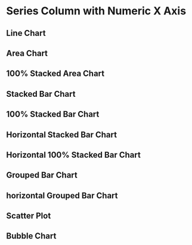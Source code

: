 <script>

let numberSeriesFull = 
[
{x: 1, series: 'a', y: 10},
{x: 1, series: 'b', y: 24},
{x: 1, series: 'c', y: 45},
{x: 3, series: 'a', y: 16},
{x: 3, series: 'b', y: 22},
{x: 3, series: 'c', y: 53},
{x: 2, series: 'a', y: 14},
{x: 2, series: 'b', y: 26},
{x: 2, series: 'c', y: 51},
{x: 4, series: 'a', y: 11},
{x: 4, series: 'b', y: 20},
{x: 4, series: 'c', y: 60},
{x: 5, series: 'a', y: 18},
{x: 5, series: 'b', y: 28},
{x: 5, series: 'c', y: 58},
{x: 6, series: 'a', y: 15},
{x: 6, series: 'b', y: 22},
{x: 6, series: 'c', y: 63}
]


let numberSeriesMissingY = 
[
{x: 1, series: 'a', y: 10},
{x: 1, series: 'b', y: 24},
{x: 1, series: 'c', y: 45},
{x: 2, series: 'a', y: 14},
{x: 2, series: 'c', y: 51},
{x: 3, series: 'a', y: 16},
{x: 3, series: 'b', y: 22},
{x: 3, series: 'c', y: 53},
{x: 4, series: 'a', y: 11},
{x: 4, series: 'b', y: 20},
{x: 4, series: 'c', y: 60},
{x: 5, series: 'a', y: 18},
{x: 5, series: 'b', y: 28},
{x: 5, series: 'c', y: 58},
{x: 6, series: 'a', y: 15},
{x: 6, series: 'b', y: 22},
{x: 6, series: 'c', y: 63}
]


let numberSeriesMissingX =
[
{x: 1, series: 'a', y: 10},
{x: 1, series: 'b', y: 24},
{x: 1, series: 'c', y: 45},
{x: 3, series: 'a', y: 16},
{x: 3, series: 'b', y: 22},
{x: 3, series: 'c', y: 53},
{x: 4, series: 'a', y: 11},
{x: 4, series: 'b', y: 20},
{x: 4, series: 'c', y: 60},
{x: 5, series: 'a', y: 18},
{x: 5, series: 'b', y: 28},
{x: 5, series: 'c', y: 58},
{x: 6, series: 'a', y: 15},
{x: 6, series: 'b', y: 22},
{x: 6, series: 'c', y: 63}
]


let numberSeriesXSync = 
[
{x: 1, series: 'a', y: 10},
{x: 1, series: 'b', y: 24},
{x: 1, series: 'c', y: 45},
{x: 2, series: 'a', y: 14},
{x: 2, series: 'b', y: 26},
{x: 2, series: 'c', y: 51},
{x: 3, series: 'a', y: 16},
{x: 3, series: 'b', y: 22},
{x: 3.3456, series: 'c', y: 53},
{x: 4, series: 'a', y: 11},
{x: 4, series: 'b', y: 20},
{x: 4, series: 'c', y: 60},
{x: 5, series: 'a', y: 18},
{x: 5, series: 'b', y: 28},
{x: 5, series: 'c', y: 58},
{x: 6, series: 'a', y: 15},
{x: 6, series: 'b', y: 22},
{x: 6, series: 'c', y: 63}
]

let numberSeriesNulls =
[
{x: 1, series: 'a', y: 10},
{x: 1, series: 'b', y: 24},
{x: 1, series: 'c', y: 45},
{x: 2, series: 'a', y: null},
{x: 2, series: 'b', y: 26},
{x: 2, series: 'c', y: 51},
{x: 3, series: 'a', y: 16},
{x: 3, series: 'b', y: 22},
{x: 3, series: 'c', y: 53},
{x: 4, series: 'a', y: 11},
{x: 4, series: 'b', y: null},
{x: 4, series: 'c', y: 60},
{x: 5, series: 'a', y: 18},
{x: 5, series: 'b', y: 28},
{x: 5, series: 'c', y: 58},
{x: 6, series: 'a', y: 15},
{x: 6, series: 'b', y: 22},
{x: 6, series: 'c', y: 63}
]

let barTest = [
    {x: 1, y: 10, series: "A"},
    {x: 3, y: 12, series: "A"},
    {x: 1, y: 22, series: "B"},
    {x: 3, y: 24, series: "B"}
]

let full5 = 
[
  { x: 1, series: 'a', y: 10 },
  { x: 1, series: 'b', y: 24 },
  { x: 1, series: 'c', y: 45 },
  { x: 2, series: 'a', y: undefined },
  { x: 2, series: 'b', y: undefined },
  { x: 2, series: 'c', y: undefined },
  { x: 3, series: 'a', y: 16 },
  { x: 3, series: 'b', y: 22 },
  { x: 3, series: 'c', y: 53 },
  { x: 4, series: 'a', y: 11 },
  { x: 4, series: 'b', y: 20 },
  { x: 4, series: 'c', y: 60 },
  { x: 5, series: 'a', y: 18 },
  { x: 5, series: 'b', y: 28 },
  { x: 5, series: 'c', y: 58 },
  { x: 6, series: 'a', y: 15 },
  { x: 6, series: 'b', y: 22 },
  { x: 6, series: 'c', y: 63 }
]

</script>

<!-- <BarChart data={barTest} series=series type=grouped/> -->

<h1>Series Column with Numeric X Axis</h1>
<h2>Line Chart</h2>
<LineChart data={numberSeriesFull} series=series title="Full Data"/>
<LineChart data={numberSeriesMissingY} series=series title="Missing Y"/>
<LineChart data={numberSeriesMissingX} series=series title="Missing X"/>
<LineChart data={numberSeriesXSync} series=series title="X out of sync"/>
<LineChart data={numberSeriesNulls} series=series title="Nulls"/>

<h2>Area Chart</h2>
<AreaChart data={numberSeriesFull} series=series title="Full Data"/>
<AreaChart data={numberSeriesMissingY} yBaseline=true xTickMarks=true yTickMarks=true yGridlines=false series=series title="Missing Y"/>
<AreaChart data={numberSeriesMissingY} series=series title="Missing Y"/>
<AreaChart data={numberSeriesMissingX} series=series title="Missing X"/>
<AreaChart data={numberSeriesXSync} series=series title="X out of sync"/>
<AreaChart data={numberSeriesNulls} series=series title="Nulls"/>

<h2>100% Stacked Area Chart</h2>
<AreaChart data={numberSeriesFull} series=series title="Full Data" type=stacked100/>
<AreaChart data={numberSeriesMissingY} yBaseline=true xTickMarks=true yTickMarks=true yGridlines=false series=series title="Missing Y" type=stacked100/>
<AreaChart data={numberSeriesMissingY} series=series title="Missing Y" type=stacked100/>
<AreaChart data={numberSeriesMissingX} series=series title="Missing X" type=stacked100/>
<AreaChart data={numberSeriesXSync} series=series title="X out of sync" type=stacked100/>
<AreaChart data={numberSeriesNulls} series=series title="Nulls" type=stacked100/>

<h2>Stacked Bar Chart</h2>
<BarChart data={numberSeriesFull} series=series title="Full Data"/>
<BarChart data={numberSeriesMissingY} series=series title="Missing Y" />
<BarChart data={numberSeriesMissingX} series=series title="Missing X"/>
<BarChart data={numberSeriesXSync} series=series title="X out of sync"/>
<BarChart data={numberSeriesNulls} series=series title="Nulls"/>

<h2>100% Stacked Bar Chart</h2>
<BarChart data={numberSeriesFull} series=series title="Full Data" type=stacked100>
    <ReferenceLine y=0.55/>
</BarChart> 
<BarChart data={numberSeriesMissingY} series=series title="Missing Y" type=stacked100/>
<BarChart data={numberSeriesMissingX} series=series title="Missing X" type=stacked100/>
<BarChart data={numberSeriesXSync} series=series title="X out of sync" type=stacked100/>
<BarChart data={numberSeriesNulls} series=series title="Nulls" type=stacked100>
  <ReferenceLine y=0.55/>
</BarChart>

<h2>Horizontal Stacked Bar Chart</h2>
<BarChart data={numberSeriesFull} series=series swapXY=true title="Full Data" xType=category yBaseline=true yTickMarks=true xTickMarks=true/>
<BarChart data={numberSeriesMissingY} series=series swapXY=true title="Missing Y"/>
<BarChart data={numberSeriesMissingX} series=series swapXY=true title="Missing X"/>
<BarChart data={numberSeriesXSync} series=series swapXY=true title="X out of sync"/>
<BarChart data={numberSeriesNulls} series=series swapXY=true title="Nulls"/>

<h2>Horizontal 100% Stacked Bar Chart</h2>
<BarChart data={numberSeriesFull} series=series chartAreaHeight=500 swapXY=true title="Full Data" xType=category yBaseline=true yTickMarks=true xTickMarks=true type=stacked100/>
<BarChart data={numberSeriesMissingY} series=series swapXY=true title="Missing Y" type=stacked100/>
<BarChart data={numberSeriesMissingX} series=series swapXY=true title="Missing X" type=stacked100/>
<BarChart data={numberSeriesXSync} series=series swapXY=true title="X out of sync" type=stacked100/>
<BarChart data={numberSeriesNulls} series=series swapXY=true title="Nulls" type=stacked100/>

<h2>Grouped Bar Chart</h2>
<BarChart data={numberSeriesFull} series=series type=grouped title="Full Data"/>
<BarChart data={numberSeriesMissingY} series=series type=grouped title="Missing Y"/>
<BarChart data={numberSeriesMissingX} series=series type=grouped title="Missing X"/>
<BarChart data={numberSeriesXSync} series=series type=grouped title="X out of sync"/>
<BarChart data={numberSeriesNulls} series=series type=grouped title="Nulls"/>

<h2>horizontal Grouped Bar Chart</h2>
<BarChart data={numberSeriesFull} series=series swapXY=true type=grouped title="Full Data"/>
<BarChart data={numberSeriesMissingY} series=series swapXY=true type=grouped title="Missing Y"/>
<BarChart data={numberSeriesMissingX} series=series swapXY=true type=grouped title="Missing X"/>
<BarChart data={numberSeriesXSync} series=series swapXY=true type=grouped title="X out of sync"/>
<BarChart data={numberSeriesNulls} series=series swapXY=true type=grouped title="Nulls"/>

<h2>Scatter Plot</h2>
<ScatterPlot data={numberSeriesFull} series=series title="Full Data"/>
<ScatterPlot data={numberSeriesMissingY} series=series title="Missing Y"/>
<ScatterPlot data={numberSeriesMissingX} series=series title="Missing X"/>
<ScatterPlot data={numberSeriesXSync} series=series title="X out of sync"/>
<ScatterPlot data={numberSeriesNulls} series=series title="Nulls"/>

<h2>Bubble Chart</h2>
<BubbleChart data={numberSeriesFull} series=series size=y y=y title="Full Data"/>
<BubbleChart data={numberSeriesMissingY} series=series size=y y=y title="Missing Y"/>
<BubbleChart data={numberSeriesMissingX} series=series size=y y=y title="Missing X"/>
<BubbleChart data={numberSeriesXSync} series=series size=y y=y title="X out of sync"/>
<BubbleChart data={numberSeriesNulls} series=series size=y y=y title="Nulls"/>
